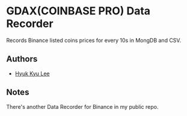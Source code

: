 # GDAX(COINBASE PRO) Data Recorder

Records Binance listed coins prices for every 10s in MongDB and CSV.

## Authors

* [Hyuk Kyu Lee](https://github.com/hur-kyuh-leez)



## Notes

There's another Data Recorder for Binance in my public repo.